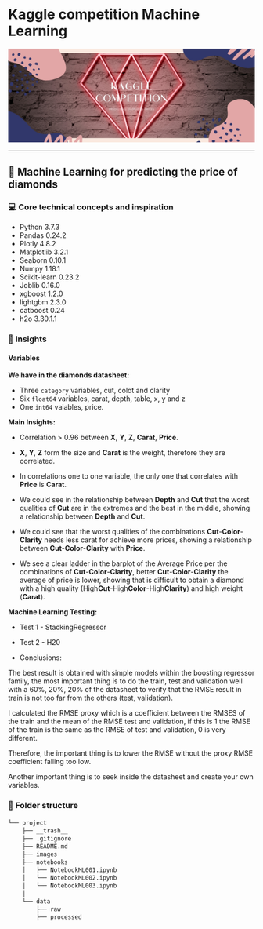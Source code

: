 # Kaggle competition Machine Learning

![](./images/portada.jpg?style=centerme)

---

## :loudspeaker: **Machine Learning for predicting the price of diamonds** 

### :computer: **Core technical concepts and inspiration**

- Python 3.7.3
- Pandas 0.24.2
- Plotly 4.8.2
- Matplotlib 3.2.1
- Seaborn 0.10.1
- Numpy 1.18.1
- Scikit-learn 0.23.2
- Joblib 0.16.0
- xgboost 1.2.0
- lightgbm 2.3.0 
- catboost 0.24
- h2o 3.30.1.1

### :newspaper: **Insights**


#### Variables



__We have in the diamonds datasheet:__

* Three `category` variables, cut, colot and clarity
* Six `float64` variables, carat, depth, table, x, y and z
* One `int64` vaiables, price.

__Main Insights:__

* Correlation > 0.96 between **X**, **Y**, **Z**, **Carat**, **Price**.

* **X**, **Y**, **Z** form the size and **Carat** is the weight, therefore they are correlated.

* In correlations one to one variable, the only one that correlates with **Price** is **Carat**.

* We could see in the relationship between **Depth** and **Cut** that the worst qualities of **Cut** are in the extremes and the best in the middle, showing a relationship between **Depth** and **Cut**.

* We could see that the worst qualities of the combinations **Cut**-**Color**-**Clarity** needs less carat for achieve more prices, showing a relationship between **Cut**-**Color**-**Clarity** with **Price**.

* We see a clear ladder in the barplot of the Average Price per the combinations of **Cut**-**Color**-**Clarity**, better **Cut**-**Color**-**Clarity** the average of price is lower, showing that is difficult to obtain a diamond with a high quality (High**Cut**-High**Color**-High**Clarity**) and high weight (**Carat**).


__Machine Learning Testing:__

* Test 1 - StackingRegressor

* Test 2 - H20 

* Conclusions:

The best result is obtained with simple models within the boosting regressor family, the most important thing is to do the train, test and validation well with a 60%, 20%, 20% of the datasheet to verify that the RMSE result in train is not too far from the others (test, validation).

I calculated the RMSE proxy which is a coefficient between the RMSES of the train and the mean of the RMSE test and validation, if this is 1 the RMSE of the train is the same as the RMSE of test and validation, 0 is very different.

Therefore, the important thing is to lower the RMSE without the proxy RMSE coefficient falling too low.

Another important thing is to seek inside the datasheet and create your own variables.



### :file_folder: **Folder structure**
```
└── project
    ├── __trash__
    ├── .gitignore
    ├── README.md
    ├── images
    ├── notebooks
    │   ├── NotebookML001.ipynb
    │   └── NotebookML002.ipynb
    │   └── NotebookML003.ipynb
    │       
    └── data
        ├── raw
        ├── processed
```


